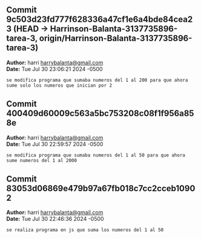 

## Commit 9c503d23fd777f628336a47cf1e6a4bde84cea23 (HEAD -> Harrinson-Balanta-3137735896-tarea-3, origin/Harrinson-Balanta-3137735896-tarea-3)
**Author:** harri <harrybalanta@gmail.com>  
**Date:** Tue Jul 30 23:06:21 2024 -0500

    se modifica programa que sumaba numeros del 1 al 200 para que ahora sume solo los numeros que inician por 2

## Commit 400409d60009c563a5bc753208c08f1f956a858e
**Author:** harri <harrybalanta@gmail.com>  
**Date:** Tue Jul 30 22:59:57 2024 -0500

    se modifica programa que sumaba numeros del 1 al 50 para que ahora sume numeros del 1 al 2000

## Commit 83053d06869e479b97a67fb018c7cc2cceb10902
**Author:** harri <harrybalanta@gmail.com>  
**Date:** Tue Jul 30 22:46:36 2024 -0500

    se realiza programa en js que suma los numeros del 1 al 50
